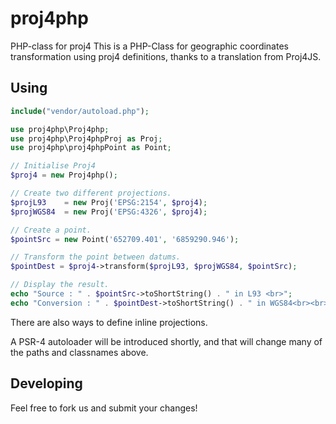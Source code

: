 # proj4php
PHP-class for proj4
This is a PHP-Class for geographic coordinates transformation using proj4 definitions, thanks to a translation from Proj4JS. 

## Using

```php
include("vendor/autoload.php");

use proj4php\Proj4php;
use proj4php\Proj4phpProj as Proj;
use proj4php\proj4phpPoint as Point;

// Initialise Proj4
$proj4 = new Proj4php();

// Create two different projections.
$projL93    = new Proj('EPSG:2154', $proj4);
$projWGS84  = new Proj('EPSG:4326', $proj4);

// Create a point.
$pointSrc = new Point('652709.401', '6859290.946');

// Transform the point between datums.
$pointDest = $proj4->transform($projL93, $projWGS84, $pointSrc);

// Display the result.
echo "Source : " . $pointSrc->toShortString() . " in L93 <br>";
echo "Conversion : " . $pointDest->toShortString() . " in WGS84<br><br>";
```

There are also ways to define inline projections.

A PSR-4 autoloader will be introduced shortly,
and that will change many of the paths and classnames above.

## Developing

Feel free to fork us and submit your changes!
